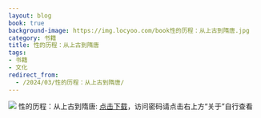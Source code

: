 ```yaml
---
layout: blog
book: true
background-image: https://img.locyoo.com/book性的历程：从上古到隋唐.jpg
category: 书籍
title: 性的历程：从上古到隋唐
tags:
- 书籍
- 文化
redirect_from:
  - /2024/03/性的历程：从上古到隋唐/
---
```

![](https://img.locyoo.com/book性的历程：从上古到隋唐.jpg)
性的历程：从上古到隋唐: <a name = "ref1" href="https://url18.ctfile.com/f/50983618-1380725218-c5ba81?p=3619">点击下载</a>，访问密码请点击右上方“关于”自行查看